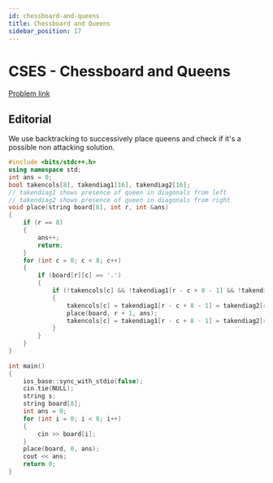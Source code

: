 ```yaml
---
id: chessboard-and-queens
title: Chessboard and Queens
sidebar_position: 17
---
```


# CSES - Chessboard and Queens

[Problem link](https://cses.fi/problemset/task/1624)

## Editorial

We use backtracking to successively place queens and check if it's a possible non attacking solution. 

```cpp
#include <bits/stdc++.h>
using namespace std;
int ans = 0;
bool takencols[8], takendiag1[16], takendiag2[16];
// takendiag1 shows presence of queen in diagonals from left
// takendiag2 shows presence of queen in diagonals from right
void place(string board[8], int r, int &ans)
{
    if (r == 8)
    {
        ans++;
        return;
    }
    for (int c = 0; c < 8; c++)
    {
        if (board[r][c] == '.')
        {
            if (!takencols[c] && !takendiag1[r - c + 8 - 1] && !takendiag2[r + c])
            {
                takencols[c] = takendiag1[r - c + 8 - 1] = takendiag2[r + c] = true;
                place(board, r + 1, ans);
                takencols[c] = takendiag1[r - c + 8 - 1] = takendiag2[r + c] = false;
            }
        }
    }
}
 
int main()
{
    ios_base::sync_with_stdio(false);
    cin.tie(NULL);
    string s;
    string board[8];
    int ans = 0;
    for (int i = 0; i < 8; i++)
    {
        cin >> board[i];
    }
    place(board, 0, ans);
    cout << ans;
    return 0;
}
```
